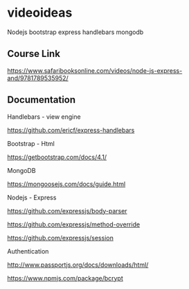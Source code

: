 # videoideas
Nodejs bootstrap express handlebars mongodb



## Course Link

https://www.safaribooksonline.com/videos/node-js-express-and/9781789535952/

## Documentation



Handlebars - view engine

https://github.com/ericf/express-handlebars

Bootstrap - Html

https://getbootstrap.com/docs/4.1/

MongoDB

https://mongoosejs.com/docs/guide.html

Nodejs - Express

https://github.com/expressjs/body-parser

https://github.com/expressjs/method-override

https://github.com/expressjs/session

Authentication

http://www.passportjs.org/docs/downloads/html/

https://www.npmjs.com/package/bcrypt

